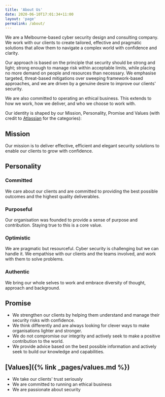 ```yaml
---
title: 'About Us'
date: 2020-06-10T17:01:34+11:00
layout: 'page'
permalink: /about/
---
```


We are a Melbourne-based cyber security design and consulting company. We work with our clients to create tailored, effective and pragmatic solutions that allow them to navigate a complex world with confidence and clarity.

Our approach is based on the principle that security should be strong and light; strong enough to manage risk within acceptable limits, while placing no more demand on people and resources than necessary. We emphasise targeted, threat-based mitigations over sweeping framework-based approaches, and we are driven by a genuine desire to improve our clients' security.

We are also committed to operating an ethical business. This extends to how we work, how we deliver, and who we choose to work with.

Our identity is shaped by our Mission, Personality, Promise and Values (with credit to [Atlassian](https://atlassian.design/brand) for the categories):

## Mission

Our mission is to deliver effective, efficient and elegant security solutions to enable our clients to grow with confidence.

## Personality

### Committed
We care about our clients and are committed to providing the best possible outcomes and the highest quality deliverables.

### Purposeful
Our organisation was founded to provide a sense of purpose and contribution. Staying true to this is a core value.

### Optimistic
We are pragmatic but resourceful. Cyber security is challenging but we can handle it. We empathise with our clients and the teams involved, and work with them to solve problems.

### Authentic
We bring our whole selves to work and embrace diversity of thought, approach and background.

## Promise

- We strengthen our clients by helping them understand and manage their security risks with confidence.
- We think differently and are always looking for clever ways to make organisations lighter and stronger.
- We do not compromise our integrity and actively seek to make a positive contribution to the world.
- We provide advice based on the best possible information and actively seek to build our knowledge and capabilities.

## [Values]({% link _pages/values.md %})

- We take our clients' trust seriously
- We are committed to running an ethical business
- We are passionate about security